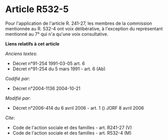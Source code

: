 # Article R532-5

Pour l'application de l'article R. 241-27, les membres de la commission mentionnée au R. 532-4 ont voix délibérative, à
l'exception du représentant mentionné au 7° qui n'a qu'une voix consultative.

**Liens relatifs à cet article**

_Anciens textes_:

  - Décret n°91-254 1991-03-05 art. 6
  - Décret n°91-254 du 5 mars 1991 - art. 6 (Ab)

_Codifié par_:

  - Décret n°2004-1136 2004-10-21

_Modifié par_:

  - Décret n°2006-414 du 6 avril 2006 - art. 1 () JORF 8 avril 2006

_Cite_:

  - Code de l'action sociale et des familles - art. R241-27 (V)
  - Code de l'action sociale et des familles - art. R532-4 (M)
